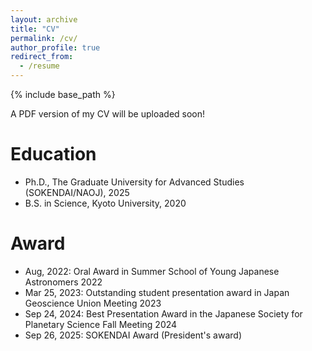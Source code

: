 ```yaml
---
layout: archive
title: "CV"
permalink: /cv/
author_profile: true
redirect_from:
  - /resume
---
```


{% include base_path %}

A PDF version of my CV will be uploaded soon!

Education
======
* Ph.D., The Graduate University for Advanced Studies (SOKENDAI/NAOJ), 2025
* B.S. in Science, Kyoto University, 2020

Award
======
* Aug, 2022: Oral Award in Summer School of Young Japanese Astronomers 2022
* Mar 25, 2023: Outstanding student presentation award in Japan Geoscience Union Meeting 2023
* Sep 24, 2024: Best Presentation Award in the Japanese Society for Planetary Science Fall Meeting 2024
* Sep 26, 2025: SOKENDAI Award (President's award)